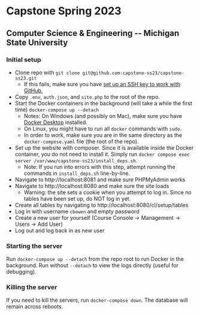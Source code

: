 # Capstone Spring 2023
## Computer Science & Engineering -- Michigan State University

### Initial setup
* Clone repo with `git clone git@github.com:capstone-ss23/capstone-ss23.git`
    - If this fails, make sure you have [set up an SSH key to work with GitHub.](https://docs.github.com/en/authentication/connecting-to-github-with-ssh/about-ssh)
* Copy `.env`, `auth.json`, and `site.php` to the root of the repo.
* Start the Docker containers in the background (will take a while the first time) `docker-compose up --detach`
    - Notes: On Windows (and possibly on Mac), make sure you have [Docker Desktop](https://www.docker.com/products/docker-desktop/) installed.
    - On Linux, you might have to run all `docker` commands with `sudo`.
    - In order to work, make sure you are in the same directory as the `docker-compose.yaml` file (the root of the repo). 
* Set up the website with composer. Since it is available inside the Docker container, you do not need to install it. Simply run `docker compose exec server /var/www/capstone-ss23/install_deps.sh`.
    - Note: If you run into errors with this step, attempt running the commands in `install_deps.sh` line-by-line.
* Navigate to http://localhost:8081 and make sure PHPMyAdmin works
* Navigate to http://localhost:8080 and make sure the site loads
    - Warning: the site sets a cookie when you attempt to log in. Since no tables have been set up, do NOT log in yet. 
* Create all tables by navigating to http://localhost:8080/cl/setup/tables
* Log in with username `cbowen` and empty password
* Create a new user for yourself (Course Console -> Management -> Users -> Add User)
* Log out and log back in as new user

### Starting the server
Run `docker-compose up --detach` from the repo root to run Docker in the background. Run without `--detach` to view the logs directly (useful for debugging).

### Killing the server
If you need to kill the servers, run `docker-compose down`. The database will remain across reboots.
